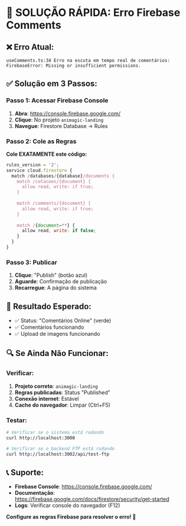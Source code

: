 # 🚨 SOLUÇÃO RÁPIDA: Erro Firebase Comments

## ❌ **Erro Atual:**
```
useComments.ts:34 Erro na escuta em tempo real de comentários: FirebaseError: Missing or insufficient permissions.
```

## ✅ **Solução em 3 Passos:**

### **Passo 1: Acessar Firebase Console**
1. **Abra**: https://console.firebase.google.com/
2. **Clique**: No projeto `animagic-landing`
3. **Navegue**: Firestore Database → Rules

### **Passo 2: Cole as Regras**
**Cole EXATAMENTE este código:**
```javascript
rules_version = '2';
service cloud.firestore {
  match /databases/{database}/documents {
    match /cotacoes/{document} {
      allow read, write: if true;
    }
    
    match /comments/{document} {
      allow read, write: if true;
    }
    
    match /{document=**} {
      allow read, write: if false;
    }
  }
}
```

### **Passo 3: Publicar**
1. **Clique**: "Publish" (botão azul)
2. **Aguarde**: Confirmação de publicação
3. **Recarregue**: A página do sistema

## 🎯 **Resultado Esperado:**
- ✅ Status: "Comentários Online" (verde)
- ✅ Comentários funcionando
- ✅ Upload de imagens funcionando

## 🔍 **Se Ainda Não Funcionar:**

### **Verificar:**
1. **Projeto correto**: `animagic-landing`
2. **Regras publicadas**: Status "Published"
3. **Conexão internet**: Estável
4. **Cache do navegador**: Limpar (Ctrl+F5)

### **Testar:**
```bash
# Verificar se o sistema está rodando
curl http://localhost:3000

# Verificar se o backend FTP está rodando
curl http://localhost:3002/api/test-ftp
```

## 📞 **Suporte:**
- **Firebase Console**: https://console.firebase.google.com/
- **Documentação**: https://firebase.google.com/docs/firestore/security/get-started
- **Logs**: Verificar console do navegador (F12)

**Configure as regras Firebase para resolver o erro! 🔧**








